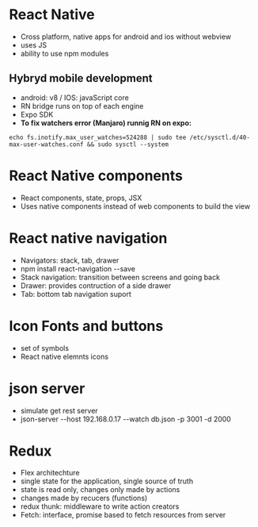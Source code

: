 # React Native
- Cross platform, native apps for android and ios without webview
- uses JS
- ability to use npm modules
## Hybryd mobile development
- android: v8 / IOS: javaScript core
- RN bridge runs on top of each engine
- Expo SDK
- **To fix watchers error (Manjaro) runnig RN on expo:**
```shell
echo fs.inotify.max_user_watches=524288 | sudo tee /etc/sysctl.d/40-max-user-watches.conf && sudo sysctl --system
```
# React Native components
- React components, state, props, JSX
- Uses native components instead of web components to build the view
# React native navigation
- Navigators: stack, tab, drawer
- npm install react-navigation --save
- Stack navigation: transition between screens and going back
- Drawer: provides contruction of a side drawer
- Tab: bottom tab navigation suport
# Icon Fonts and buttons
- set of symbols
- React native elemnts icons
# json server
- simulate get rest server
- json-server --host 192.168.0.17 --watch db.json -p 3001 -d 2000
# Redux
- Flex architechture
- single state for the application, single source of truth
- state is read only, changes only made by actions
- changes made by recucers (functions)
- redux thunk: middleware to write action creators
- Fetch: interface, promise based to fetch resources from server




